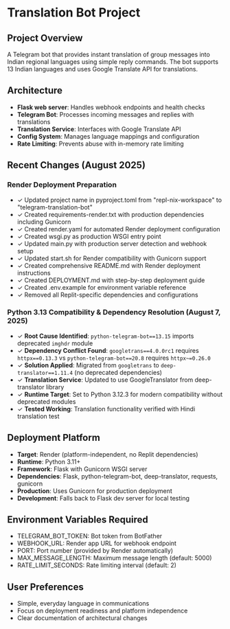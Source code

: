 # Translation Bot Project

## Project Overview
A Telegram bot that provides instant translation of group messages into Indian regional languages using simple reply commands. The bot supports 13 Indian languages and uses Google Translate API for translations.

## Architecture
- **Flask web server**: Handles webhook endpoints and health checks
- **Telegram Bot**: Processes incoming messages and replies with translations
- **Translation Service**: Interfaces with Google Translate API
- **Config System**: Manages language mappings and configuration
- **Rate Limiting**: Prevents abuse with in-memory rate limiting

## Recent Changes (August 2025)
### Render Deployment Preparation
- ✓ Updated project name in pyproject.toml from "repl-nix-workspace" to "telegram-translation-bot"
- ✓ Created requirements-render.txt with production dependencies including Gunicorn
- ✓ Created render.yaml for automated Render deployment configuration
- ✓ Created wsgi.py as production WSGI entry point
- ✓ Updated main.py with production server detection and webhook setup
- ✓ Updated start.sh for Render compatibility with Gunicorn support
- ✓ Created comprehensive README.md with Render deployment instructions
- ✓ Created DEPLOYMENT.md with step-by-step deployment guide
- ✓ Created .env.example for environment variable reference
- ✓ Removed all Replit-specific dependencies and configurations

### Python 3.13 Compatibility & Dependency Resolution (August 7, 2025)
- ✓ **Root Cause Identified**: `python-telegram-bot==13.15` imports deprecated `imghdr` module
- ✓ **Dependency Conflict Found**: `googletrans==4.0.0rc1` requires `httpx==0.13.3` vs `python-telegram-bot==20.8` requires `httpx~=0.26.0`
- ✓ **Solution Applied**: Migrated from `googletrans` to `deep-translator==1.11.4` (no deprecated dependencies)
- ✓ **Translation Service**: Updated to use GoogleTranslator from deep-translator library
- ✓ **Runtime Target**: Set to Python 3.12.3 for modern compatibility without deprecated modules
- ✓ **Tested Working**: Translation functionality verified with Hindi translation test

## Deployment Platform
- **Target**: Render (platform-independent, no Replit dependencies)
- **Runtime**: Python 3.11+
- **Framework**: Flask with Gunicorn WSGI server
- **Dependencies**: Flask, python-telegram-bot, deep-translator, requests, gunicorn
- **Production**: Uses Gunicorn for production deployment
- **Development**: Falls back to Flask dev server for local testing

## Environment Variables Required
- TELEGRAM_BOT_TOKEN: Bot token from BotFather
- WEBHOOK_URL: Render app URL for webhook endpoint
- PORT: Port number (provided by Render automatically)
- MAX_MESSAGE_LENGTH: Maximum message length (default: 5000)
- RATE_LIMIT_SECONDS: Rate limiting interval (default: 2)

## User Preferences
- Simple, everyday language in communications
- Focus on deployment readiness and platform independence
- Clear documentation of architectural changes